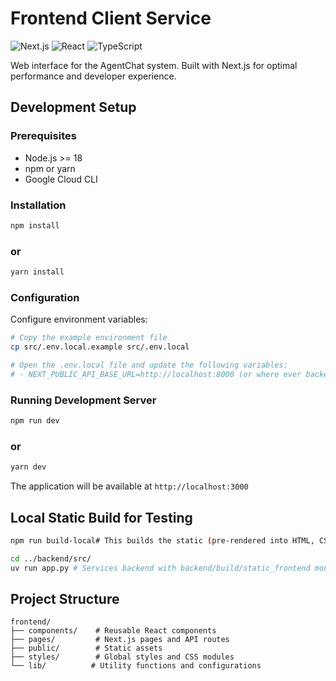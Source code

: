 # Frontend Client Service

![Next.js](https://img.shields.io/badge/next.js-14.0.0+-success.svg)
![React](https://img.shields.io/badge/react-18.0.0+-blue.svg)
![TypeScript](https://img.shields.io/badge/typescript-5.0.0+-3178C6.svg)

Web interface for the AgentChat system. Built with Next.js for optimal performance and developer experience.

## Development Setup

### Prerequisites

- Node.js >= 18
- npm or yarn
- Google Cloud CLI

### Installation

```bash
npm install
```

### or

```bash
yarn install
```

### Configuration

Configure environment variables:

```bash
# Copy the example environment file
cp src/.env.local.example src/.env.local

# Open the .env.local file and update the following variables:
# - NEXT_PUBLIC_API_BASE_URL=http://localhost:8000 (or where ever backend service is hosted)
```

### Running Development Server

```bash
npm run dev
```

### or

```bash
yarn dev
```

The application will be available at `http://localhost:3000`

## Local Static Build for Testing

```bash
npm run build-local# This builds the static (pre-rendered into HTML, CSS, and JavaScript files) frontend into "out" and copies it over to the backend backend/build/static_frontend

cd ../backend/src/
uv run app.py # Services backend with backend/build/static_frontend mounted
```

## Project Structure

```
frontend/
├── components/    # Reusable React components
├── pages/         # Next.js pages and API routes
├── public/        # Static assets
├── styles/        # Global styles and CSS modules
└── lib/          # Utility functions and configurations
```
